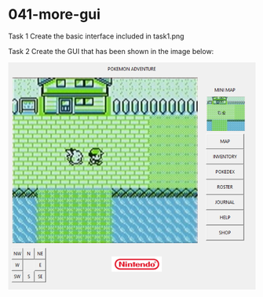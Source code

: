 # 041-more-gui
 
Task 1
Create the basic interface included in task1.png

Task 2
Create the GUI that has been shown in the image below:

![gui image](task2.png)